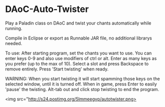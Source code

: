 DAoC-Auto-Twister
=================

Play a Paladin class on DAoC and twist your chants automatically while running.

Compile in Eclipse or export as Runnable JAR file, no additional librarys needed.

To use:
After starting program, set the chants you want to use.  You can enter keys 0-9 and also use modifiers of ctrl or alt.  Enter as many keys as you prefer (up to the max of 10). Select a slot and press Backspace to remove entirely.  Press 'Start twisting' when ready.

WARNING: When you start twisting it will start spamming those keys on the selected window, until it is turned off.  When in game, press Enter to easily 'pause' the twisting.
Alt-tab out and click stop twisting to end the program.

<img src="http://s24.postimg.org/5lmmeegvp/autotwister.png></img>
